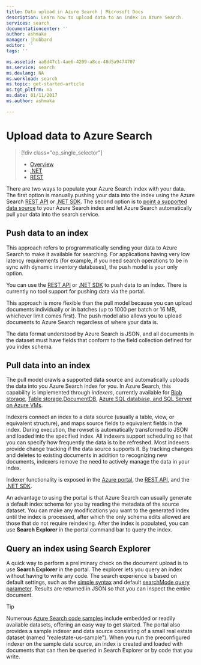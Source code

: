 ```yaml
---
title: Data upload in Azure Search | Microsoft Docs
description: Learn how to upload data to an index in Azure Search.
services: search
documentationcenter: ''
author: ashmaka
manager: jhubbard
editor: ''
tags: ''

ms.assetid: aa8d47c1-4ae6-4209-a8ce-48d5a9474707
ms.service: search
ms.devlang: NA
ms.workload: search
ms.topic: get-started-article
ms.tgt_pltfrm: na
ms.date: 01/11/2017
ms.author: ashmaka

---
```

# Upload data to Azure Search
> [!div class="op_single_selector"]
> * [Overview](search-what-is-data-import.md)
> * [.NET](search-import-data-dotnet.md)
> * [REST](search-import-data-rest-api.md)
> 
> 

There are two ways to populate your Azure Search index with your data. The first option is manually pushing your data into the index using the Azure Search [REST API](search-import-data-rest-api.md) or [.NET SDK](search-import-data-dotnet.md). The second option is to [point a supported data source](search-indexer-overview.md) to your Azure Search index and let Azure Search automatically pull your data into the search service.

## Push data to an index
This approach refers to programmatically sending your data to Azure Search to make it available for searching. For applications having very low latency requirements (for example, if you need search operations to be in sync with dynamic inventory databases), the push model is your only option.

You can use the [REST API](https://docs.microsoft.com/rest/api/searchservice/AddUpdate-or-Delete-Documents) or [.NET SDK](search-import-data-dotnet.md) to push data to an index. There is currently no tool support for pushing data via the portal.

This approach is more flexible than the pull model because you can upload documents individually or in batches (up to 1000 per batch or 16 MB, whichever limit comes first). The push model also allows you to upload documents to Azure Search regardless of where your data is.

The data format understood by Azure Search is JSON, and all documents in the dataset must have fields that conform to the field collection defined for you index schema. 

## Pull data into an index
The pull model crawls a supported data source and automatically uploads the data into you Azure Search index for you. In Azure Search, this capability is implemented through *indexers*, currently available for [Blob storage](search-howto-indexing-azure-blob-storage.md), [Table storage](search-howto-indexing-azure-tables.md),[DocumentDB](http://aka.ms/documentdb-search-indexer), [Azure SQL database, and SQL Server on Azure VMs](search-howto-connecting-azure-sql-database-to-azure-search-using-indexers.md). 

Indexers connect an index to a data source (usually a table, view, or equivalent structure), and maps source fields to equivalent fields in the index. During execution, the rowset is automatically transformed to JSON and loaded into the specified index. All indexers support scheduling so that you can specify how frequently the data is to be refreshed. Most indexers provide change tracking if the data source supports it. By tracking changes and deletes to existing documents in addition to recognizing new documents, indexers remove the need to actively manage the data in your index. 

Indexer functionality is exposed in the [Azure portal](search-import-data-portal.md), the [REST API](https://docs.microsoft.com/rest/api/searchservice/Indexer-operations), and the [.NET SDK](https://docs.microsoft.com/otnet/api/microsoft.azure.search.iindexersoperations?redirectedfrom=MSDN#microsoft_azure_search_iindexersoperations). 

An advantage to using the portal is that Azure Search can usually generate a default index schema for you by reading the metadata of the source dataset. You can make any modifications you want to the generated index until the index is processed, after which the only schema edits allowed are those that do not require reindexing. After the index is populated, you can use **Search Explorer** in the portal command bar to query the index.

## Query an index using Search Explorer

A quick way to perform a preliminary check on the document upload is to use **Search Explorer** in the portal. The explorer lets you query an index without having to write any code. The search experience is based on default settings, such as the [simple syntax](https://docs.microsoft.com/rest/api/searchservice/simple-query-syntax-in-azure-search) and default [searchMode query parameter](https://docs.microsoft.com/rest/api/searchservice/search-documents). Results are returned in JSON so that you can inspect the entire document.

> [!TIP]
> Numerous [Azure Search code samples](https://github.com/Azure-Samples/?utf8=%E2%9C%93&query=search) include embedded or readily available datasets, offering an easy way to get started. The portal also provides a sample indexer and data source consisting of a small real estate dataset (named "realestate-us-sample"). When you run the preconfigured indexer on the sample data source, an index is created and loaded with documents that can then be queried in Search Explorer or by code that you write.